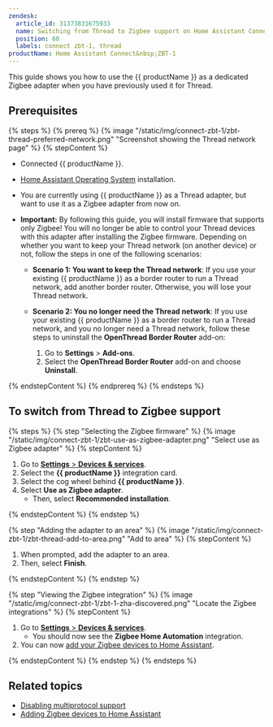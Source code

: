 ```yaml
---
zendesk:
  article_id: 31373831675933
  name: Switching from Thread to Zigbee support on Home Assistant Connect ZBT-1
  position: 60
  labels: connect zbt-1, thread
productName: Home Assistant Connect&nbsp;ZBT-1
---
```


This guide shows you how to use the {{ productName }} as a dedicated Zigbee adapter when you have previously used it for Thread.

## Prerequisites

{% steps %}
{% prereq %}
{% image "/static/img/connect-zbt-1/zbt-thread-preferred-network.png" "Screenshot showing the Thread network page" %}
{% stepContent %}

- Connected {{ productName }}.
- [Home Assistant Operating System](https://www.home-assistant.io/docs/glossary/#home-assistant-operating-system) installation.
- You are currently using {{ productName }} as a Thread adapter, but want to use it as a Zigbee adapter from now on.

- **Important:** By following this guide, you will install firmware that supports only Zigbee! You will no longer be able to control your Thread devices with this adapter after installing the Zigbee firmware. Depending on whether you want to keep your Thread network (on another device) or not, follow the steps in one of the following scenarios:
  - **Scenario 1: You want to keep the Thread network**: If you use your existing {{ productName }} as a border router to run a Thread network, add another border router. Otherwise, you will lose your Thread network.
  - **Scenario 2: You no longer need the Thread network**: If you use your existing {{ productName }} as a border router to run a Thread network, and you no longer need a Thread network, follow these steps to uninstall the **OpenThread Border Router** add-on:

    1. Go to **Settings** > **Add-ons**.
    2. Select the **OpenThread Border Router** add-on and choose **Uninstall**.

{% endstepContent %}
{% endprereq %}
{% endsteps %}

## To switch from Thread to Zigbee support

{% steps %}
{% step "Selecting the Zigbee firmware" %}
{% image "/static/img/connect-zbt-1/zbt-use-as-zigbee-adapter.png" "Select use as Zigbee adapter" %}
{% stepContent %}

1. Go to [**Settings** > **Devices & services**](https://my.home-assistant.io/redirect/integrations/).
2. Select the **{{ productName }}** integration card.
3. Select the cog wheel behind **{{ productName }}**.
4. Select **Use as Zigbee adapter**.
   - Then, select **Recommended installation**.

{% endstepContent %}
{% endstep %}

{% step "Adding the adapter to an area" %}
{% image "/static/img/connect-zbt-1/zbt-thread-add-to-area.png" "Add to area" %}
{% stepContent %}

1. When prompted, add the adapter to an area.
2. Then, select **Finish**.

{% endstepContent %}
{% endstep %}

{% step "Viewing the Zigbee integration" %}
{% image "/static/img/connect-zbt-1/zbt-1-zha-discovered.png" "Locate the Zigbee integrations" %}
{% stepContent %}

1. Go to [**Settings** > **Devices & services**](https://my.home-assistant.io/redirect/integrations/).
   - You should now see the **Zigbee Home Automation** integration.
2. You can now [add your Zigbee devices to Home Assistant](https://www.home-assistant.io/integrations/zha/#adding-devices).

{% endstepContent %}
{% endstep %}
{% endsteps %}

## Related topics

- [Disabling multiprotocol support](/hc/en-us/articles/26124969612445)
- [Adding Zigbee devices to Home Assistant](https://www.home-assistant.io/integrations/zha/#adding-devices)
